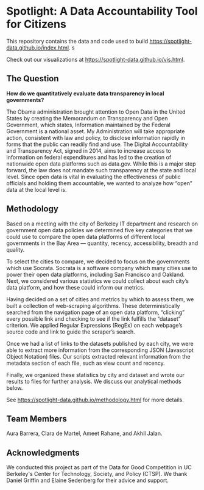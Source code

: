 # Spotlight: A Data Accountability Tool for Citizens

This repository contains the data and code used to build https://spotlight-data.github.io/index.html. s

Check out our visualizations at https://spotlight-data.github.io/vis.html.

## The Question

**How do we quantitatively evaluate data transparency in local governments?** 

The Obama administration brought attention to Open Data in the United States by creating the Memorandum on Transparency and Open Government, which states, Information maintained by the Federal Government is a national asset. My Administration will take appropriate action, consistent with law and policy, to disclose information rapidly in forms that the public can readily find and use. The Digital Accountability and Transparency Act, signed in 2014, aims to increase access to information on federal expenditures and has led to the creation of nationwide open data platforms such as data.gov. While this is a major step forward, the law does not mandate such transparency at the state and local level. Since open data is vital in evaluating the effectiveness of public officials and holding them accountable, we wanted to analyze how “open” data at the local level is.

## Methodology 

Based on a meeting with the city of Berkeley IT department and research on government open data policies we determined five key categories that we could use to compare the open data platforms of different local governments in the Bay Area — quantity, recency, accessibility, breadth and quality.

To select the cities to compare, we decided to focus on the governments which use Socrata. Socrata is a software company which many cities use to power their open data platforms, including San Francisco and Oakland. Next, we considered various statistics we could collect about each city’s data platform, and how these could inform our metrics.

Having decided on a set of cities and metrics by which to assess them, we built a collection of web-scraping algorithms. These deterministically searched from the navigation page of an open data platform, “clicking” every possible link and checking to see if the link fulfills the “dataset” criterion. We applied Regular Expressions (RegEx) on each webpage’s source code and link to guide the scraper’s search.

Once we had a list of links to the datasets published by each city, we were able to extract more information from the corresponding JSON (Javascript Object Notation) files. Our scripts extracted relevant information from the metadata section of each file, such as view count and recency.

Finally, we organized these statistics by city and dataset and wrote our results to files for further analysis. We discuss our analytical methods below.

See https://spotlight-data.github.io/methodology.html for more details. 

## Team Members 

Aura Barrera, Clara de Martel, Ameet Rahane, and Akhil Jalan.

## Acknowledgments 

We conducted this project as part of the Data for Good Competition in UC Berkeley's Center for Technology, Society, and Policy (CTSP). We thank Daniel Griffin and Elaine Sedenberg for their advice and support. 